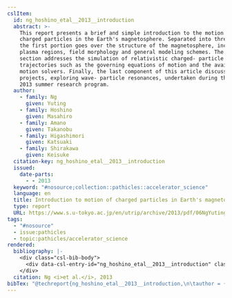 ```yaml
---
cslItem:
  id: ng_hoshino_etal__2013__introduction
  abstract: >-
    This report presents a brief and simple introduction to the motion of
    charged particles in the Earth's magnetosphere. Separated into three parts,
    the first portion goes over the structure of the magnetosphere, including
    plasma regions, field morphology and general modeling schemes. The second
    section addresses the simulation of relativistic charged- particle
    trajectories such as the governing equations of motion and the available
    motion solvers. Finally, the last component of this article discusses the
    projects, exploring wave- particle resonances, undertaken during the UTRIP
    2013 summer research program.
  author:
    - family: Ng
      given: Yuting
    - family: Hoshino
      given: Masahiro
    - family: Amano
      given: Takanobu
    - family: Higashimori
      given: Katsuaki
    - family: Shirakawa
      given: Keisuke
  citation-key: ng_hoshino_etal__2013__introduction
  issued:
    date-parts:
      - - 2013
  keyword: "#nosource;collection::pathicles::accelerator_science"
  language: en
  title: Introduction to motion of charged particles in Earth's magnetosphere
  type: report
  URL: https://www.s.u-tokyo.ac.jp/en/utrip/archive/2013/pdf/06NgYuting.pdf
tags:
  - "#nosource"
  - issue:pathicles
  - topic:pathicles/accelerator_science
rendered:
  bibliography: |-
    <div class="csl-bib-body">
      <div data-csl-entry-id="ng_hoshino_etal__2013__introduction" class="csl-entry">Ng, Y. <i>et al.</i> 2013 <i>Introduction to motion of charged particles in Earth’s magnetosphere</i>. Available at: <a href='https://www.s.u-tokyo.ac.jp/en/utrip/archive/2013/pdf/06NgYuting.pdf.'>https://www.s.u-tokyo.ac.jp/en/utrip/archive/2013/pdf/06NgYuting.pdf.</a></div>
    </div>
  citation: Ng <i>et al.</i>, 2013
bibTex: "@techreport{ng_hoshino_etal__2013__introduction,\n\tauthor = {Ng, Yuting and Hoshino, Masahiro and Amano, Takanobu and Higashimori, Katsuaki and Shirakawa, Keisuke},\n\tyear = {2013},\n\ttitle = {Introduction to motion of charged particles in {Earth}'s magnetosphere},\n\thowpublished = {https://www.s.u-tokyo.ac.jp/en/utrip/archive/2013/pdf/06NgYuting.pdf},\n}\n\n"
---
```

